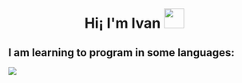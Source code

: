 <h1 align="center">Hi¡ I'm Ivan  <img src="https://em-content.zobj.net/source/animated-noto-color-emoji/356/waving-hand_1f44b.gif" width="40"></h1>

<h2> I am learning to program in some languages: </h2>

<span>
<img src= "https://img.shields.io/badge/java-%23ED8B00.svg?style=for-the-badge&logo=openjdk&logoColor=white">
</span>
